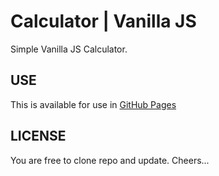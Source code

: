 # Calculator | Vanilla JS

Simple Vanilla JS Calculator. 

## USE

This is available for use in [GitHub Pages](https://odunet.github.io/Entry_ccHUB/)

## LICENSE

You are free to clone repo and update. Cheers...